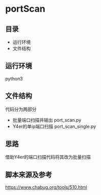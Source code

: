 # portScan
## 目录
- 运行环境
- 文件结构
## 运行环境
python3
## 文件结构
代码分为两部分
- 批量端口扫描并输出 port_scan.py
- Y4er的单ip端口扫描 port_scan_single.py
## 思路
借助Y4er的端口扫描代码将其改为批量扫描
## 脚本来源及参考
https://www.chabug.org/tools/510.html